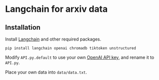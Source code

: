 # Langchain for arxiv data

## Installation

Install [Langchain](https://github.com/hwchase17/langchain) and other required packages.
```
pip install langchain openai chromadb tiktoken unstructured
```
Modify `API.py.default` to use your own [OpenAI API key](https://platform.openai.com/account/api-keys), and rename it to `API.py`.

Place your own data into `data/data.txt`.
